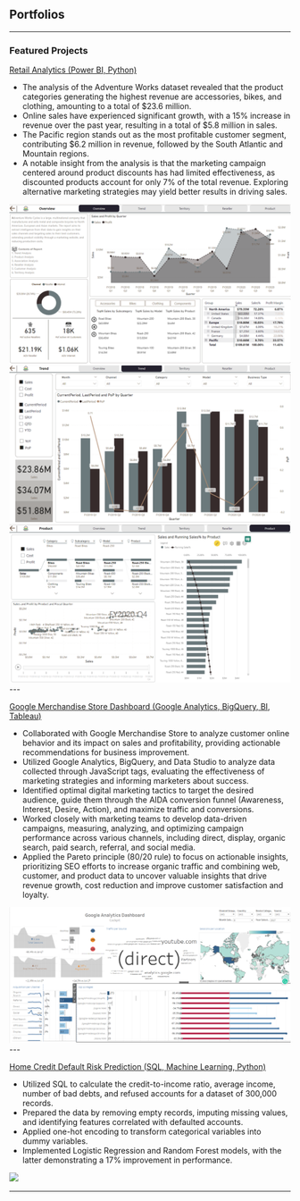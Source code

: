 
## Portfolios

---

### Featured Projects

[Retail Analytics (Power BI, Python)](https://aartisrinivasan.notion.site/aartisrinivasan/Portfolio-Aarti-Srinivasan-64c565db984046238e163f63fd4a3bc7?p=7278eae1f9624dd391fc1d411b898971&pm=c)
- The analysis of the Adventure Works dataset revealed that the product categories generating the highest revenue are accessories, bikes, and clothing, amounting to a total of $23.6 million.
- Online sales have experienced significant growth, with a 15% increase in revenue over the past year, resulting in a total of $5.8 million in sales.
- The Pacific region stands out as the most profitable customer segment, contributing $6.2 million in revenue, followed by the South Atlantic and Mountain regions.
- A notable insight from the analysis is that the marketing campaign centered around product discounts has had limited effectiveness, as discounted products account for only 7% of the total revenue. Exploring alternative marketing strategies may yield better results in driving sales.
<img src="images/Retail.png?raw=true"/>
<img src="images/Retail1.png?raw=true"/>
<img src="images/Retail2.png?raw=true"/>
---

[Google Merchandise Store Dashboard (Google Analytics, BigQuery, BI, Tableau)](https://public.tableau.com/app/profile/aarti4429/viz/GoogleAnalyticsDashboard_16874690702240/Demo)
- Collaborated with Google Merchandise Store to analyze customer online behavior and its impact on sales and profitability, providing actionable recommendations for business improvement.
- Utilized Google Analytics, BigQuery, and Data Studio to analyze data collected through JavaScript tags, evaluating the effectiveness of marketing strategies and informing marketers about success.
- Identified optimal digital marketing tactics to target the desired audience, guide them through the AIDA conversion funnel (Awareness, Interest, Desire, Action), and maximize traffic and conversions.
- Worked closely with marketing teams to develop data-driven campaigns, measuring, analyzing, and optimizing campaign performance across various channels, including direct, display, organic search, paid search, referral, and social media.
- Applied the Pareto principle (80/20 rule) to focus on actionable insights, prioritizing SEO efforts to increase organic traffic and combining web, customer, and product data to uncover valuable insights that drive revenue growth, cost reduction and improve customer satisfaction and loyalty.
<img src="images/GMS.png?raw=true"/>
---

[Home Credit Default Risk Prediction (SQL, Machine Learning, Python)](https://aartisrinivasan.notion.site/aartisrinivasan/Portfolio-Aarti-Srinivasan-64c565db984046238e163f63fd4a3bc7?p=dcf1a4f2f53a4706bec2554b65f2a138&pm=c)
-	Utilized SQL to calculate the credit-to-income ratio, average income, number of bad debts, and refused accounts for a dataset of 300,000 records.
-	Prepared the data by removing empty records, imputing missing values, and identifying features correlated with defaulted accounts.
-	Applied one-hot encoding to transform categorical variables into dummy variables.
-	Implemented Logistic Regression and Random Forest models, with the latter demonstrating a 17% improvement in performance.
<img src="images/Random Forest AOC.png?raw=true"/>

---

